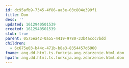 ```yaml
---
id: dc95afb9-7345-4f86-aa3e-03c804e399f1
title: Dom
desc: ''
updated: 1612940501539
created: 1612940501539
stub: true
parent: 0575ea42-0a55-4419-9780-33b4accc7bdd
children:
  - 6c675e03-b44c-471b-b8a3-8354457d6960
fname: ang.dd.html.ts.funkcja.ang.zdarzenie.html.dom
hpath: ang.dd.html.ts.funkcja.ang.zdarzenie.html.dom
---
```



